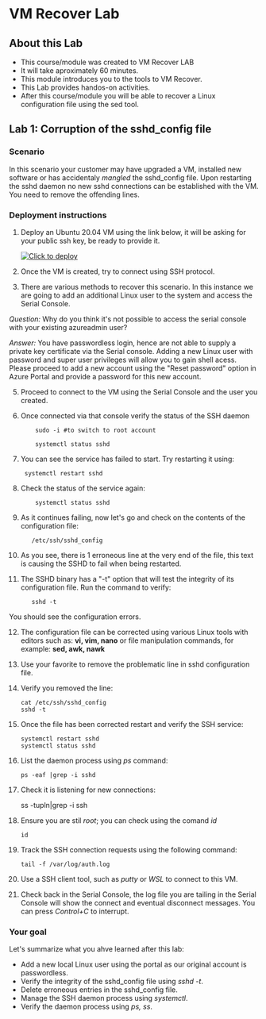 # VM Recover Lab

## About this Lab

- This course/module was created to VM Recover LAB
- It will take aproximately 60 minutes.
- This module introduces you to the tools to VM Recover.
- This Lab provides handos-on activities.
- After this course/module you will be able to recover a Linux configuration file using the sed tool.

## Lab 1: Corruption of the sshd_config file
### Scenario
In this scenario your customer may have upgraded a VM, installed new software or has accidentaly _mangled_ the sshd_config file.  Upon restarting the sshd daemon no new sshd connections can be established with the VM. You need to remove the offending lines. 

### Deployment instructions

1. Deploy an Ubuntu 20.04 VM using the link below, it will be asking for your public ssh key, be ready to provide it.

    [![Click to deploy](https://user-images.githubusercontent.com/129801457/229645043-e2349c38-7efd-4336-83c4-dab6897f9a7c.png)](https://portal.azure.com/#create/Microsoft.Template/uri/https%3a%2f%2fraw.githubusercontent.com%2fmitchcr%2fONEVM%2fmain%2fVMRecover%2fVMRecoverLab1.json)

2. Once the VM is created, try to connect using SSH protocol.
3. There are various methods to recover this scenario. In this instance we are going to add an additional Linux user to the system and access the Serial Console.
   
_Question:_ Why do you think it's not possible to access the serial console with your existing azureadmin user?
  
_Answer:_ You have passwordless login, hence are not able to supply a private key certificate via the Serial console.   Adding a new Linux user with password and super user privileges will allow you to gain shell acess.   Please proceed to add a new account using the "Reset password" option in Azure Portal and provide a password for this new account.

5. Proceed to connect to the VM using the Serial Console and the user you created.
6. Once connected via that console verify the status of the SSH daemon

           sudo -i #to switch to root account
   
           systemctl status sshd

7. You can see the service has failed to start.   Try restarting it using: 

        systemctl restart sshd

8. Check the status of the service again:

           systemctl status sshd

9.  As it continues failing, now let's go and check on the contents of the configuration file:

           /etc/ssh/sshd_config

10.  As you see, there is 1 erroneous line at the very end of the file, this text is causing the SSHD to fail when being restarted.
11.  The SSHD binary has a "-t" option that will test the integrity of its configuration file.  Run the command to verify:
    
            sshd -t

You should see the configuration errors. 

12. The configuration file can be corrected using various Linux tools with editors such as:  **vi, vim, nano** or file manipulation commands, for example: **sed, awk, nawk**
13. Use your favorite to remove the problematic line in sshd configuration file.
14. Verify you removed the line:

        cat /etc/ssh/sshd_config
        sshd -t

15. Once the file has been corrected restart and verify the SSH service:

        systemctl restart sshd
        systemctl status sshd

16. List the daemon process using _ps_ command:

        ps -eaf |grep -i sshd

17.  Check it is listening for new connections:

        ss -tupln|grep -i ssh

18. Ensure you are stil _root_; you can check using the comand _id_

        id
    
20. Track the SSH connection requests using the following command:

        tail -f /var/log/auth.log
    
22. Use a SSH client tool, such as _putty_ or _WSL_ to connect to this VM.

    
24. Check back in the Serial Console, the log file you are tailing in the Serial Console will show the connect and eventual disconnect messages.  You can press _Control+C_ to interrupt.

### Your goal 
Let's summarize what you ahve learned after this lab: 
- Add a new local Linux user using the portal as our original account is passwordless.
- Verify the integrity of the sshd_config file using _sshd -t_.
- Delete erroneous entries in the sshd_config file.
- Manage the SSH daemon process using _systemctl_.
- Verify the daemon process using _ps, ss_.





